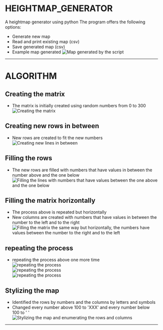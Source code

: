 # HEIGHTMAP_GENERATOR
A heightmap generator using python
The program offers the following options:
* Generate new map
* Read and print existing map (csv)
* Save generated map (csv)
* Example map generated
![Map generated by the script](/images/map.png)

----

# ALGORITHM

## Creating the matrix 
* The matrix is initially created using random numbers from 0 to 300 <br>
![Creating the matrix](/images/fig1.png) <br>
## Creating new rows in between 
* New rows are created to fit the new numbers <br>
![Creating new lines in between](/images/fig2.png) <br>
## Filling the rows 
* The new rows are filled with numbers that have values in between the number above and the one below <br>
![Filling the lines with numbers that have values between the one above and the one below](/images/fig3.png) <br>
## Filling the matrix horizontally 
* The process above is repeated but horizontally
* New columns are created with numbers that have values in between the number to the left and to the right <br>
![Filling the matrix the same way but horizontally, the numbers have values between the number to the right and to the left](/images/fig4.png) <br>
## repeating the process 
* repeating the process above one more time <br>
![repeating the process](/images/fig5.png) <br>
![repeating the process](/images/fig6.png) <br>
![repeating the process](/images/fig7.png) <br>
## Stylizing the map 
* Identified the rows by numbers and the columns by letters and symbols
* Changed every number above 100 to 'XXX' and every number below 100 to ' ' <br>
![Stylizing the map and enumerating the rows and columns](/images/fig8.png) <br>

----
